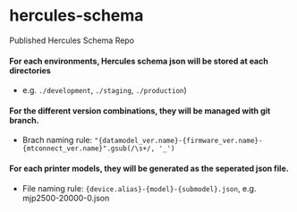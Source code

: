 # hercules-schema
Published Hercules Schema Repo

#### For each environments, Hercules schema json will be stored at each directories 
- e.g. ````./development````, ````./staging````, ````./production````)

#### For the different version combinations, they will be managed with git branch.
- Brach naming rule: ````"{datamodel_ver.name}-{firmware_ver.name}-{mtconnect_ver.name}".gsub(/\s+/, '_')````

#### For each printer models, they will be generated as the seperated json file.
- File naming rule: ````{device.alias}-{model}-{submodel}.json````, e.g. mjp2500-20000-0.json
